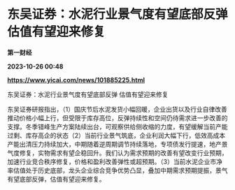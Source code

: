 # 东吴证券：水泥行业景气度有望底部反弹 估值有望迎来修复
**第一财经**

**2023-10-26 00:48**

**https://www.yicai.com/news/101885225.html**

东吴证券：水泥行业景气度有望底部反弹 估值有望迎来修复

东吴证券研报指出，（1）国庆节后水泥发货小幅回暖，企业出货以及行业自律改善推动价格小幅上行，但受限于库存高位，反弹持续性和空间仍待需求进一步改善的支撑。冬季错峰生产方案陆续出台，可观察供给侧收缩的力度，有望缓解当前产能过剩、库存高企的状态（2）当前行业景气筑底，企业利润大幅下行，低效高成本产能出清压力持续加大，中期随着逆周期调节持续落地，专项债发行提速，地产景气度修复，实物需求有望企稳回升。我们认为需求预期的改善有望改变行业预期，加速行业竞合秩序修复，价格和盈利改善弹性或超预期。（3）当前水泥企业市净率估值处于历史底部，龙头企业综合竞争优势凸显，叠加中期需求预期提振，景气有望底部反弹，估值有望迎来修复。